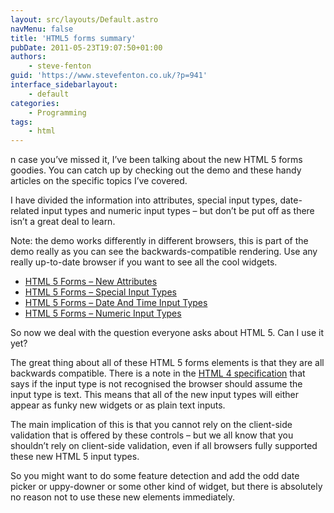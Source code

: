 ```yaml
---
layout: src/layouts/Default.astro
navMenu: false
title: 'HTML5 forms summary'
pubDate: 2011-05-23T19:07:50+01:00
authors:
    - steve-fenton
guid: 'https://www.stevefenton.co.uk/?p=941'
interface_sidebarlayout:
    - default
categories:
    - Programming
tags:
    - html
---
```


n case you’ve missed it, I’ve been talking about the new HTML 5 forms goodies. You can catch up by checking out the demo and these handy articles on the specific topics I’ve covered.

I have divided the information into attributes, special input types, date-related input types and numeric input types – but don’t be put off as there isn’t a great deal to learn.

Note: the demo works differently in different browsers, this is part of the demo really as you can see the backwards-compatible rendering. Use any really up-to-date browser if you want to see all the cool widgets.

- [HTML 5 Forms – New Attributes](/2011/05/HTML-5-Form-Elements-New-Attributes/)
- [HTML 5 Forms – Special Input Types](/2011/05/HTML-5-Forms-Special-Input-Elements/)
- [HTML 5 Forms – Date And Time Input Types](/2011/05/HTML-5-Forms-Date-Input-Elements/)
- [HTML 5 Forms – Numeric Input Types](/2011/05/HTML-5-Forms-Number-Input-Elements/)

So now we deal with the question everyone asks about HTML 5. Can I use it yet?

The great thing about all of these HTML 5 forms elements is that they are all backwards compatible. There is a note in the [HTML 4 specification](https://www.w3.org/TR/html401/interact/forms.html#h-17.4) that says if the input type is not recognised the browser should assume the input type is text. This means that all of the new input types will either appear as funky new widgets or as plain text inputs.

The main implication of this is that you cannot rely on the client-side validation that is offered by these controls – but we all know that you shouldn’t rely on client-side validation, even if all browsers fully supported these new HTML 5 input types.

So you might want to do some feature detection and add the odd date picker or uppy-downer or some other kind of widget, but there is absolutely no reason not to use these new elements immediately.
